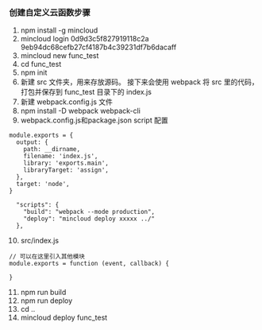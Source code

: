 ### 创建自定义云函数步骤
1.  npm install -g mincloud
2.  mincloud login 0d9d3c5f827919118c2a 9eb94dc68cefb27cf4187b4c39231df7b6dacaff
3.  mincloud new func_test
4.  cd func_test
5.  npm init
6.  新建 src 文件夹，用来存放源码。 接下来会使用 webpack 将 src 里的代码，打包并保存到 func_test 目录下的 index.js
7.  新建 webpack.config.js 文件
8.  npm install -D webpack webpack-cli
9.  webpack.config.js和package.json script 配置
```
module.exports = {
  output: {
    path: __dirname,
    filename: 'index.js',
    library: 'exports.main',
    libraryTarget: 'assign',
  },
  target: 'node',
}
```
```
  "scripts": {
    "build": "webpack --mode production",
    "deploy": "mincloud deploy xxxxx ../"
  },
```
10.  src/index.js
```
// 可以在这里引入其他模块
module.exports = function (event, callback) {

}
```
11.  npm run build
12.  npm run deploy
13.  cd ..
14.  mincloud deploy func_test